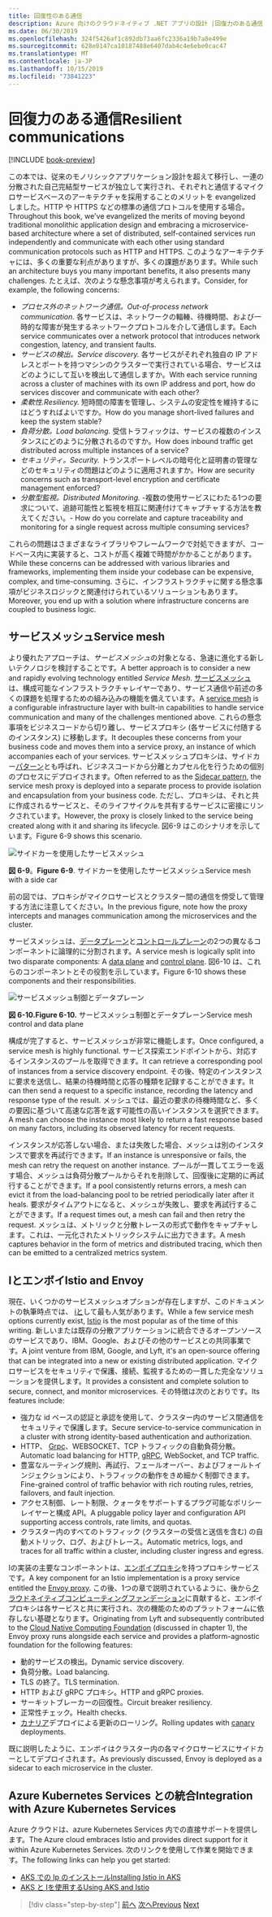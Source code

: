 ```yaml
---
title: 回復性のある通信
description: Azure 向けのクラウドネイティブ .NET アプリの設計 |回復力のある通信
ms.date: 06/30/2019
ms.openlocfilehash: 324f5426af1c892db73aa6fc2336a19b7a8e499e
ms.sourcegitcommit: 628e8147ca10187488e6407dab4c4e6ebe0cac47
ms.translationtype: MT
ms.contentlocale: ja-JP
ms.lasthandoff: 10/15/2019
ms.locfileid: "73841223"
---
```

# <a name="resilient-communications"></a><span data-ttu-id="8bf97-103">回復力のある通信</span><span class="sxs-lookup"><span data-stu-id="8bf97-103">Resilient communications</span></span>

[!INCLUDE [book-preview](../../../includes/book-preview.md)]

<span data-ttu-id="8bf97-104">この本では、従来のモノリシックアプリケーション設計を超えて移行し、一連の分散された自己完結型サービスが独立して実行され、それぞれと通信するマイクロサービスベースのアーキテクチャを採用することのメリットを evangelized しました。HTTP や HTTPS などの標準の通信プロトコルを使用する場合。</span><span class="sxs-lookup"><span data-stu-id="8bf97-104">Throughout this book, we've evangelized the merits of moving beyond traditional monolithic application design and embracing a microservice-based architecture where a set of distributed, self-contained services run independently and communicate with each other using standard communication protocols such as HTTP and HTTPS.</span></span> <span data-ttu-id="8bf97-105">このようなアーキテクチャには、多くの重要な利点がありますが、多くの課題があります。</span><span class="sxs-lookup"><span data-stu-id="8bf97-105">While such an architecture buys you many important benefits, it also presents many challenges.</span></span> <span data-ttu-id="8bf97-106">たとえば、次のような懸念事項が考えられます。</span><span class="sxs-lookup"><span data-stu-id="8bf97-106">Consider, for example, the following concerns:</span></span>

- <span data-ttu-id="8bf97-107">*プロセス外のネットワーク通信。*</span><span class="sxs-lookup"><span data-stu-id="8bf97-107">*Out-of-process network communication.*</span></span> <span data-ttu-id="8bf97-108">各サービスは、ネットワークの輻輳、待機時間、および一時的な障害が発生するネットワークプロトコルを介して通信します。</span><span class="sxs-lookup"><span data-stu-id="8bf97-108">Each service communicates over a network protocol that introduces network congestion, latency, and transient faults.</span></span>
- <span data-ttu-id="8bf97-109">*サービスの検出。*</span><span class="sxs-lookup"><span data-stu-id="8bf97-109">*Service discovery.*</span></span> <span data-ttu-id="8bf97-110">各サービスがそれぞれ独自の IP アドレスとポートを持つマシンのクラスターで実行されている場合、サービスはどのようにして互いを検出して通信しますか。</span><span class="sxs-lookup"><span data-stu-id="8bf97-110">With each service running across a cluster of machines with its own IP address and port, how do services discover and communicate with each other?</span></span>
- <span data-ttu-id="8bf97-111">*柔軟性.*</span><span class="sxs-lookup"><span data-stu-id="8bf97-111">*Resiliency.*</span></span> <span data-ttu-id="8bf97-112">短時間の障害を管理し、システムの安定性を維持するにはどうすればよいですか。</span><span class="sxs-lookup"><span data-stu-id="8bf97-112">How do you manage short-lived failures and keep the system stable?</span></span>
- <span data-ttu-id="8bf97-113">*負荷分散。*</span><span class="sxs-lookup"><span data-stu-id="8bf97-113">*Load balancing.*</span></span> <span data-ttu-id="8bf97-114">受信トラフィックは、サービスの複数のインスタンスにどのように分散されるのですか。</span><span class="sxs-lookup"><span data-stu-id="8bf97-114">How does inbound traffic get distributed across multiple instances of a service?</span></span>
- <span data-ttu-id="8bf97-115">*セキュリティ。*</span><span class="sxs-lookup"><span data-stu-id="8bf97-115">*Security.*</span></span> <span data-ttu-id="8bf97-116">トランスポートレベルの暗号化と証明書の管理などのセキュリティの問題はどのように適用されますか。</span><span class="sxs-lookup"><span data-stu-id="8bf97-116">How are security concerns such as transport-level encryption and certificate management enforced?</span></span>
- <span data-ttu-id="8bf97-117">*分散型監視。*</span><span class="sxs-lookup"><span data-stu-id="8bf97-117">*Distributed Monitoring.*</span></span> <span data-ttu-id="8bf97-118">-複数の使用サービスにわたる1つの要求について、追跡可能性と監視を相互に関連付けてキャプチャする方法を教えてください。</span><span class="sxs-lookup"><span data-stu-id="8bf97-118">- How do you correlate and capture traceability and monitoring for a single request across multiple consuming services?</span></span>

<span data-ttu-id="8bf97-119">これらの問題はさまざまなライブラリやフレームワークで対処できますが、コードベース内に実装すると、コストが高く複雑で時間がかかることがあります。</span><span class="sxs-lookup"><span data-stu-id="8bf97-119">While these concerns can be addressed with various libraries and frameworks, implementing them inside your codebase can be expensive, complex, and time-consuming.</span></span> <span data-ttu-id="8bf97-120">さらに、インフラストラクチャに関する懸念事項がビジネスロジックと関連付けられているソリューションもあります。</span><span class="sxs-lookup"><span data-stu-id="8bf97-120">Moreover, you end up with a solution where infrastructure concerns are coupled to business logic.</span></span>

## <a name="service-mesh"></a><span data-ttu-id="8bf97-121">サービスメッシュ</span><span class="sxs-lookup"><span data-stu-id="8bf97-121">Service mesh</span></span>

<span data-ttu-id="8bf97-122">より優れたアプローチは、*サービスメッシュ*の対象となる、急速に進化する新しいテクノロジを検討することです。</span><span class="sxs-lookup"><span data-stu-id="8bf97-122">A better approach is to consider a new and rapidly evolving technology entitled *Service Mesh*.</span></span> <span data-ttu-id="8bf97-123">[サービスメッシュ](https://www.nginx.com/blog/what-is-a-service-mesh/)は、構成可能なインフラストラクチャレイヤーであり、サービス通信や前述の多くの課題を処理するための組み込みの機能を備えています。</span><span class="sxs-lookup"><span data-stu-id="8bf97-123">A [service mesh](https://www.nginx.com/blog/what-is-a-service-mesh/) is a configurable infrastructure layer with built-in capabilities to handle service communication and many of the challenges mentioned above.</span></span> <span data-ttu-id="8bf97-124">これらの懸念事項をビジネスコードから切り離し、サービスプロキシ (各サービスに付随するのインスタンス) に移動します。</span><span class="sxs-lookup"><span data-stu-id="8bf97-124">It decouples these concerns from your business code and moves them into a service proxy, an instance of which accompanies each of your services.</span></span> <span data-ttu-id="8bf97-125">サービスメッシュプロキシは、サイドカー[パターン](https://docs.microsoft.com/azure/architecture/patterns/sidecar)とも呼ばれ、ビジネスコードから分離とカプセル化を行うための個別のプロセスにデプロイされます。</span><span class="sxs-lookup"><span data-stu-id="8bf97-125">Often referred to as the [Sidecar pattern](https://docs.microsoft.com/azure/architecture/patterns/sidecar), the service mesh proxy is deployed into a separate process to provide isolation and encapsulation from your business code.</span></span> <span data-ttu-id="8bf97-126">ただし、プロキシは、それと共に作成されるサービスと、そのライフサイクルを共有するサービスに密接にリンクされています。</span><span class="sxs-lookup"><span data-stu-id="8bf97-126">However, the proxy is closely linked to the service being created along with it and sharing its lifecycle.</span></span> <span data-ttu-id="8bf97-127">図6-9 はこのシナリオを示しています。</span><span class="sxs-lookup"><span data-stu-id="8bf97-127">Figure 6-9 shows this scenario.</span></span>

![サイドカーを使用したサービスメッシュ](./media/service-mesh-with-side-car.png)

<span data-ttu-id="8bf97-129">**図 6-9**。</span><span class="sxs-lookup"><span data-stu-id="8bf97-129">**Figure 6-9**.</span></span> <span data-ttu-id="8bf97-130">サイドカーを使用したサービスメッシュ</span><span class="sxs-lookup"><span data-stu-id="8bf97-130">Service mesh with a side car</span></span>

<span data-ttu-id="8bf97-131">前の図では、プロキシがマイクロサービスとクラスター間の通信を傍受して管理する方法に注意してください。</span><span class="sxs-lookup"><span data-stu-id="8bf97-131">In the previous figure, note how the proxy intercepts and manages communication among the microservices and the cluster.</span></span>

<span data-ttu-id="8bf97-132">サービスメッシュは、[データプレーン](https://blog.envoyproxy.io/service-mesh-data-plane-vs-control-plane-2774e720f7fc)と[コントロールプレーン](https://blog.envoyproxy.io/service-mesh-data-plane-vs-control-plane-2774e720f7fc)の2つの異なるコンポーネントに論理的に分割されます。</span><span class="sxs-lookup"><span data-stu-id="8bf97-132">A service mesh is logically split into two disparate components: A [data plane](https://blog.envoyproxy.io/service-mesh-data-plane-vs-control-plane-2774e720f7fc) and [control plane](https://blog.envoyproxy.io/service-mesh-data-plane-vs-control-plane-2774e720f7fc).</span></span> <span data-ttu-id="8bf97-133">図6-10 は、これらのコンポーネントとその役割を示しています。</span><span class="sxs-lookup"><span data-stu-id="8bf97-133">Figure 6-10 shows these components and their responsibilities.</span></span>

![サービスメッシュ制御とデータプレーン](./media/istio-control-and-data-plane.png)

<span data-ttu-id="8bf97-135">**図 6-10.**</span><span class="sxs-lookup"><span data-stu-id="8bf97-135">**Figure 6-10.**</span></span> <span data-ttu-id="8bf97-136">サービスメッシュ制御とデータプレーン</span><span class="sxs-lookup"><span data-stu-id="8bf97-136">Service mesh control and data plane</span></span>

<span data-ttu-id="8bf97-137">構成が完了すると、サービスメッシュが非常に機能します。</span><span class="sxs-lookup"><span data-stu-id="8bf97-137">Once configured, a service mesh is highly functional.</span></span> <span data-ttu-id="8bf97-138">サービス探索エンドポイントから、対応するインスタンスのプールを取得できます。</span><span class="sxs-lookup"><span data-stu-id="8bf97-138">It can retrieve a corresponding pool of instances from a service discovery endpoint.</span></span> <span data-ttu-id="8bf97-139">その後、特定のインスタンスに要求を送信し、結果の待機時間と応答の種類を記録することができます。</span><span class="sxs-lookup"><span data-stu-id="8bf97-139">It can then send a request to a specific instance, recording the latency and response type of the result.</span></span> <span data-ttu-id="8bf97-140">メッシュでは、最近の要求の待機時間など、多くの要因に基づいて高速な応答を返す可能性の高いインスタンスを選択できます。</span><span class="sxs-lookup"><span data-stu-id="8bf97-140">A mesh can choose the instance most likely to return a fast response based on many factors, including its observed latency for recent requests.</span></span>

<span data-ttu-id="8bf97-141">インスタンスが応答しない場合、または失敗した場合、メッシュは別のインスタンスで要求を再試行できます。</span><span class="sxs-lookup"><span data-stu-id="8bf97-141">If an instance is unresponsive or fails, the mesh can retry the request on another instance.</span></span> <span data-ttu-id="8bf97-142">プールが一貫してエラーを返す場合、メッシュは負荷分散プールからそれを削除して、回復後に定期的に再試行することができます。</span><span class="sxs-lookup"><span data-stu-id="8bf97-142">If a pool consistently returns errors, a mesh can evict it from the load-balancing pool to be retried periodically later after it heals.</span></span> <span data-ttu-id="8bf97-143">要求がタイムアウトになると、メッシュが失敗し、要求を再試行することができます。</span><span class="sxs-lookup"><span data-stu-id="8bf97-143">If a request times out, a mesh can fail and then retry the request.</span></span> <span data-ttu-id="8bf97-144">メッシュは、メトリックと分散トレースの形式で動作をキャプチャします。これは、一元化されたメトリックシステムに出力できます。</span><span class="sxs-lookup"><span data-stu-id="8bf97-144">A mesh captures behavior in the form of metrics and distributed tracing, which then can be emitted to a centralized metrics system.</span></span>

## <a name="istio-and-envoy"></a><span data-ttu-id="8bf97-145">Iとエンボイ</span><span class="sxs-lookup"><span data-stu-id="8bf97-145">Istio and Envoy</span></span>

<span data-ttu-id="8bf97-146">現在、いくつかのサービスメッシュオプションが存在しますが、このドキュメントの執筆時点では、 [iと](https://istio.io/docs/concepts/what-is-istio/)して最も人気があります。</span><span class="sxs-lookup"><span data-stu-id="8bf97-146">While a few service mesh options currently exist, [Istio](https://istio.io/docs/concepts/what-is-istio/) is the most popular as of the time of this writing.</span></span> <span data-ttu-id="8bf97-147">新しいまたは既存の分散アプリケーションに統合できるオープンソースのサービスであり、IBM、Google、およびその他のサービスとの共同事業です。</span><span class="sxs-lookup"><span data-stu-id="8bf97-147">A joint venture from IBM, Google, and Lyft, it's an open-source offering that can be integrated into a new or existing distributed application.</span></span> <span data-ttu-id="8bf97-148">マイクロサービスをセキュリティで保護、接続、監視するための一貫した完全なソリューションを提供します。</span><span class="sxs-lookup"><span data-stu-id="8bf97-148">It provides a consistent and complete solution to secure, connect, and monitor microservices.</span></span> <span data-ttu-id="8bf97-149">その特徴は次のとおりです。</span><span class="sxs-lookup"><span data-stu-id="8bf97-149">Its features include:</span></span>

- <span data-ttu-id="8bf97-150">強力な id ベースの認証と承認を使用して、クラスター内のサービス間通信をセキュリティで保護します。</span><span class="sxs-lookup"><span data-stu-id="8bf97-150">Secure service-to-service communication in a cluster with strong identity-based authentication and authorization.</span></span>
- <span data-ttu-id="8bf97-151">HTTP、 [Grpc](https://grpc.io/)、WEBSOCKET、TCP トラフィックの自動負荷分散。</span><span class="sxs-lookup"><span data-stu-id="8bf97-151">Automatic load balancing for HTTP, [gRPC](https://grpc.io/), WebSocket, and TCP traffic.</span></span>
- <span data-ttu-id="8bf97-152">豊富なルーティング規則、再試行、フェールオーバー、およびフォールトインジェクションにより、トラフィックの動作をきめ細かく制御できます。</span><span class="sxs-lookup"><span data-stu-id="8bf97-152">Fine-grained control of traffic behavior with rich routing rules, retries, failovers, and fault injection.</span></span>
- <span data-ttu-id="8bf97-153">アクセス制御、レート制限、クォータをサポートするプラグ可能なポリシーレイヤーと構成 API。</span><span class="sxs-lookup"><span data-stu-id="8bf97-153">A pluggable policy layer and configuration API supporting access controls, rate limits, and quotas.</span></span>
- <span data-ttu-id="8bf97-154">クラスター内のすべてのトラフィック (クラスターの受信と送信を含む) の自動メトリック、ログ、およびトレース。</span><span class="sxs-lookup"><span data-stu-id="8bf97-154">Automatic metrics, logs, and traces for all traffic within a cluster, including cluster ingress and egress.</span></span>

<span data-ttu-id="8bf97-155">Iの実装の主要なコンポーネントは、[エンボイプロキシ](https://www.envoyproxy.io/docs/envoy/latest/intro/what_is_envoy)を持つプロキシサービスです。</span><span class="sxs-lookup"><span data-stu-id="8bf97-155">A key component for an Istio implementation is a proxy service entitled the [Envoy proxy](https://www.envoyproxy.io/docs/envoy/latest/intro/what_is_envoy).</span></span> <span data-ttu-id="8bf97-156">この後、1つの章で説明されているように、後から[クラウドネイティブコンピューティングファンデーション](https://www.cncf.io/)に貢献すると、エンボイプロキシは各サービスと共に実行され、次の機能のためのプラットフォームに依存しない基礎となります。</span><span class="sxs-lookup"><span data-stu-id="8bf97-156">Originating from Lyft and subsequently contributed to the [Cloud Native Computing Foundation](https://www.cncf.io/) (discussed in chapter 1), the Envoy proxy runs alongside each service and provides a platform-agnostic foundation for the following features:</span></span>

- <span data-ttu-id="8bf97-157">動的サービスの検出。</span><span class="sxs-lookup"><span data-stu-id="8bf97-157">Dynamic service discovery.</span></span>
- <span data-ttu-id="8bf97-158">負荷分散。</span><span class="sxs-lookup"><span data-stu-id="8bf97-158">Load balancing.</span></span>
- <span data-ttu-id="8bf97-159">TLS の終了。</span><span class="sxs-lookup"><span data-stu-id="8bf97-159">TLS termination.</span></span>
- <span data-ttu-id="8bf97-160">HTTP および gRPC プロキシ。</span><span class="sxs-lookup"><span data-stu-id="8bf97-160">HTTP and gRPC proxies.</span></span>
- <span data-ttu-id="8bf97-161">サーキットブレーカーの回復性。</span><span class="sxs-lookup"><span data-stu-id="8bf97-161">Circuit breaker resiliency.</span></span>
- <span data-ttu-id="8bf97-162">正常性チェック。</span><span class="sxs-lookup"><span data-stu-id="8bf97-162">Health checks.</span></span>
- <span data-ttu-id="8bf97-163">[カナリア](https://martinfowler.com/bliki/CanaryRelease.html)デプロイによる更新のローリング。</span><span class="sxs-lookup"><span data-stu-id="8bf97-163">Rolling updates with [canary](https://martinfowler.com/bliki/CanaryRelease.html) deployments.</span></span>

<span data-ttu-id="8bf97-164">既に説明したように、エンボイはクラスター内の各マイクロサービスにサイドカーとしてデプロイされます。</span><span class="sxs-lookup"><span data-stu-id="8bf97-164">As previously discussed, Envoy is deployed as a sidecar to each microservice in the cluster.</span></span>

## <a name="integration-with-azure-kubernetes-services"></a><span data-ttu-id="8bf97-165">Azure Kubernetes Services との統合</span><span class="sxs-lookup"><span data-stu-id="8bf97-165">Integration with Azure Kubernetes Services</span></span>

<span data-ttu-id="8bf97-166">Azure クラウドは、azure Kubernetes Services 内での直接サポートを提供します。</span><span class="sxs-lookup"><span data-stu-id="8bf97-166">The Azure cloud embraces Istio and provides direct support for it within Azure Kubernetes Services.</span></span> <span data-ttu-id="8bf97-167">次のリンクを使用して作業を開始できます。</span><span class="sxs-lookup"><span data-stu-id="8bf97-167">The following links can help you get started:</span></span>

- [<span data-ttu-id="8bf97-168">AKS での Ip のインストール</span><span class="sxs-lookup"><span data-stu-id="8bf97-168">Installing Istio in AKS</span></span>](https://docs.microsoft.com/azure/aks/istio-install)
- [<span data-ttu-id="8bf97-169">AKS と Iを使用する</span><span class="sxs-lookup"><span data-stu-id="8bf97-169">Using AKS and Istio</span></span>](https://docs.microsoft.com/azure/aks/istio-scenario-routing)

>[!div class="step-by-step"]
><span data-ttu-id="8bf97-170">[前へ](infrastructure-resiliency-azure.md)
>[次へ](monitoring-health.md)</span><span class="sxs-lookup"><span data-stu-id="8bf97-170">[Previous](infrastructure-resiliency-azure.md)
[Next](monitoring-health.md)</span></span>
